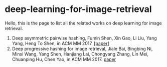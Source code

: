 # deep-learning-for-image-retrieval

Hello, this is the page to list all the related works on deep learning for image retrieval.

1. Deep asymmetric pairwise hashing, Fumin Shen, Xin Gao, Li Liu, Yang Yang, Heng To Shen, in ACM MM 2017. [[paper](http://cfm.uestc.edu.cn/~fshen/DAPH.pdf)]
2. Deep progressive hashing for image retrieval, Jiale Bai, Bingbing Ni, Minsi Wang, Yang Shen, Hanjiang Lai, Chongyang Zhang, Lin Mei, Chuanping Hu, Chen Yao, in ACM MM 2017. [paper](https://dl.acm.org/citation.cfm?id=3123280)


